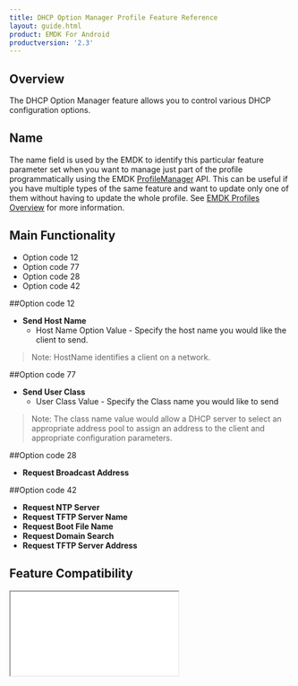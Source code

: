```yaml
---
title: DHCP Option Manager Profile Feature Reference
layout: guide.html
product: EMDK For Android
productversion: '2.3'
---
```


## Overview

The DHCP Option Manager feature allows you to control various DHCP configuration options.

## Name
The name field is used by the EMDK to identify this particular feature parameter set when you want to manage just part of the profile programmatically using the EMDK [ProfileManager](../../../api/core/ProfileManager) API. This can be useful if you have multiple types of the same feature and want to update only one of them without having to update the whole profile. See [EMDK Profiles Overview](../usingwizard) for more information.

## Main Functionality

* Option code 12
* Option code 77
* Option code 28
* Option code 42

##Option code 12
* **Send Host Name**
	* Host Name Option Value - Specify the host name you would like the client to send.

>Note: HostName identifies a client on a network.

##Option code 77
* **Send User Class**
	* User Class Value - Specify the Class name you would like to send

>Note: The class name value would allow a DHCP server to select an appropriate address pool to assign an address to the client and appropriate configuration parameters.

##Option code 28
* **Request Broadcast Address**

##Option code 42
* **Request NTP Server**
* **Request TFTP Server Name**
* **Request Boot File Name**
* **Request Domain Search**
* **Request TFTP Server Address**


## Feature Compatibility
<iframe src="compare.html#mx=4.3&csp=DHCPMgr&os=All&embed=true"></iframe> 













